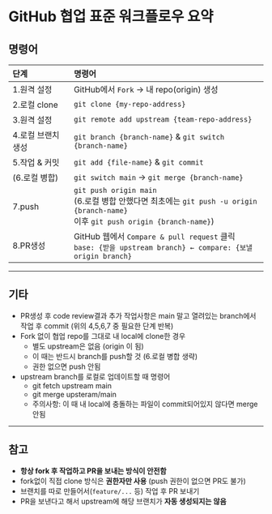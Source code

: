 # GitHub 협업 표준 워크플로우 요약

## 명령어

|단계               |명령어                                                     |
|:--------------- |:--------------------------------------------------------|
|1.원격 설정        |GitHub에서 `Fork` → 내 repo(origin) 생성                   |
|2.로컬 clone       |`git clone {my-repo-address}`                              |
|3.원격 설정        |`git remote add upstream {team-repo-address}`              |
|4.로컬 브랜치 생성  |`git branch {branch-name}` & `git switch {branch-name}`   |
|5.작업 & 커밋      |`git add {file-name}` & `git commit`                       |
|(6.로컬 병합)      |`git switch main` → `git merge {branch-name}`            |
|7.push            |`git push origin main` <br> (6.로컬 병합 안했다면 최초에는 `git push -u origin {branch-name}` <br> 이후 `git push origin {branch-name}`)   |
|8.PR생성           |GitHub 웹에서 `Compare & pull request` 클릭 <br> `base: {받을 upstream branch} ← compare: {보낼 origin branch}`    |

---

## 기타

* PR생성 후 code review결과 추가 작업사항은 main 말고 열려있는 branch에서 작업 후 commit (위의 4,5,6,7 중 필요한 단계 반복)
* Fork 없이 협업 repo를 그대로 내 local에 clone한 경우
  * 별도 upstream은 없음 (origin 이 됨)
  * 이 때는 반드시 branch를 push할 것 (6.로컬 병합 생략)
  * 권한 없으면 push 안됨
* upstream branch를 로컬로 업데이트할 때 명령어
  * git fetch upstream main
  * git merge upsteram/main
  * 주의사항: 이 때 내 local에 충돌하는 파일이 commit되어있지 않다면 merge 안됨

---

## 참고

* **항상 fork 후 작업하고 PR을 보내는 방식이 안전함**
* fork없이 직접 clone 방식은 **권한자만 사용** (push 권한이 없으면 PR도 불가)
* 브랜치를 따로 만들어서(`feature/...` 등) 작업 후 PR 보내기
* PR을 보낸다고 해서 upstream에 해당 브랜치가 **자동 생성되지는 않음**
